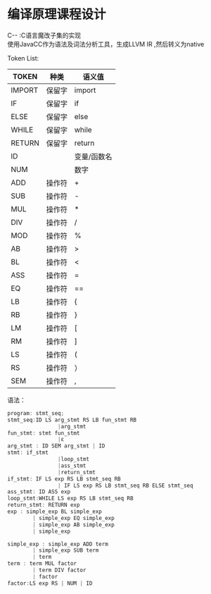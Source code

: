 # 编译原理课程设计  
C-- :C语言魔改子集的实现  
使用JavaCC作为语法及词法分析工具，生成LLVM IR ,然后转义为native

Token List:

| TOKEN  | 种类 | 语义值     |
| ------ | ------ | ------------- |
| IMPORT | 保留字 | import        |
| IF     | 保留字 | if            |
| ELSE   | 保留字 | else          |
| WHILE  | 保留字 | while         |
| RETURN | 保留字 | return        |
| ID     |        | 变量/函数名 |
| NUM     |  | 数字            |
| ADD    | 操作符 | +             |
| SUB    | 操作符 | -             |
| MUL    | 操作符 | *             |
| DIV    | 操作符 | /             |
| MOD    | 操作符 | %             |
| AB     | 操作符 | >            |
| BL     | 操作符 | <            |
| ASS     | 操作符 | =            |
| EQ     | 操作符 | ==            |
| LB     | 操作符 | {             |
| RB     | 操作符 | }             |
| LM     | 操作符 | [             |
| RM     | 操作符 | ]             |
| LS     | 操作符 | (             |
| RS     | 操作符 | ）            |
| SEM     | 操作符 | ,            |


语法：
```cpp
program: stmt_seq;
stmt_seq:ID LS arg_stmt RS LB fun_stmt RB
                |arg_stmt
fun_stmt: stmt fun_stmt
                |ε
arg_stmt : ID SEM arg_stmt | ID
stmt: if_stmt
                |loop_stmt
                |ass_stmt
                |return_stmt
if_stmt: IF LS exp RS LB stmt_seq RB 
                | IF LS exp RS LB stmt_seq RB ELSE stmt_seq
ass_stmt: ID ASS exp
loop_stmt:WHILE LS exp RS LB stmt_seq RB
return_stmt: RETURN exp
exp	: simple_exp BL simple_exp
		| simple_exp EQ simple_exp
		| simple_exp AB simple_exp
		| simple_exp

simple_exp : simple_exp ADD term
		| simple_exp SUB term
		| term
term : term MUL factor
		| term DIV factor
		| factor
factor:LS exp RS | NUM | ID


```


